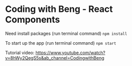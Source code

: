 # Coding with Beng - React Components

Need install packages (run terminal command)
```npm install```

To start up the app (run terminal command)
```npm start```

Tutorial video: https://www.youtube.com/watch?v=8hWy2QegS5s&ab_channel=CodingwithBeng
